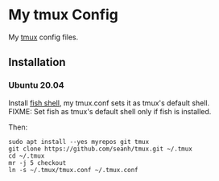 My tmux Config
==============

My [tmux](https://tmux.github.io/) config files.

Installation
------------

### Ubuntu 20.04

Install [fish shell](https://github.com/seanh/fish), my tmux.conf sets it as tmux's
default shell.  
FIXME: Set fish as tmux's default shell only if fish is installed.

Then:

```terminal
sudo apt install --yes myrepos git tmux
git clone https://github.com/seanh/tmux.git ~/.tmux
cd ~/.tmux
mr -j 5 checkout
ln -s ~/.tmux/tmux.conf ~/.tmux.conf
```
